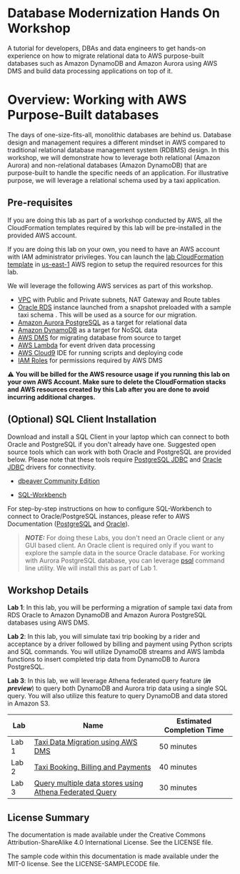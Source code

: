 # Database Modernization Hands On Workshop

A tutorial for developers, DBAs and data engineers to get hands-on experience on how to migrate relational data to AWS purpose-built databases such as Amazon DynamoDB and Amazon Aurora using AWS DMS and build data processing applications on top of it.



# Overview: Working with AWS Purpose-Built databases

The days of one-size-fits-all, monolithic databases are behind us. Database design and management requires a different mindset in AWS compared to traditional relational database management system (RDBMS) design. In this workshop, we will demonstrate how to leverage both relational (Amazon Aurora) and non-relational databases (Amazon DynamoDB) that are purpose-built to handle the specific needs of an application. For illustrative purpose, we will leverage a relational schema used by a taxi application.

## Pre-requisites

If you are doing this lab as part of a workshop conducted by AWS, all the CloudFormation templates required by this lab will be pre-installed in the provided AWS account. 

If you are doing this lab on your own, you need to have an AWS account with IAM administrator privileges. You can launch the [lab CloudFormation template](./src/cloudformation.template) in [us-east-1](https://console.aws.amazon.com/console/home?region=us-east-1) AWS region to setup the required resources for this lab.

We will leverage the following AWS services as part of this workshop.

- [VPC](https://docs.aws.amazon.com/vpc/latest/userguide/VPC_Scenario2.html) with Public and Private subnets, NAT Gateway and Route tables 
- [Oracle RDS](https://aws.amazon.com/rds/oracle/) instance launched from a snapshot  preloaded with a sample taxi schema . This will be used as a source for our migration.
- [Amazon Aurora PostgreSQL](https://aws.amazon.com/rds/aurora/postgresql-features/) as a target for relational data
- [Amazon DynamoDB](https://aws.amazon.com/dynamodb/) as a target for NoSQL data
- [AWS DMS](https://aws.amazon.com/dms/) for migrating database from source to target
- [AWS Lambda](https://aws.amazon.com/lambda/) for event driven data processing
- [AWS Cloud9](https://aws.amazon.com/cloud9) IDE  for running scripts and deploying code
- [IAM Roles](https://docs.aws.amazon.com/IAM/latest/UserGuide/id_roles.html) for permissions required by AWS DMS

:warning: **You will be billed for the AWS resource usage if you running this lab on your own AWS Account. Make sure to delete the CloudFormation stacks and AWS resources created by this Lab after you are done to avoid incurring additional charges.** 
 
## (Optional) SQL Client Installation
  Download and install a SQL Client in your laptop which can connect to both Oracle and PostgreSQL if you don't already have one. Suggested open source tools which can work with both Oracle and PostgreSQL are provided below. Please note that these tools require [PostgreSQL JDBC](https://jdbc.postgresql.org/) and [Oracle JDBC](https://www.oracle.com/technetwork/database/features/jdbc/jdbc-drivers-12c-download-1958347.html) drivers for connectivity. 


 - [dbeaver Community Edition](https://dbeaver.io/download/)
         
   
 - [SQL-Workbench](https://www.sql-workbench.eu/downloads.html)

 
For step-by-step instructions on how to configure SQL-Workbench to connect to Oracle/PostgreSQL instances, please refer to AWS Documentation ([PostgreSQL](https://aws.amazon.com/getting-started/tutorials/create-connect-postgresql-db/) and [Oracle](https://docs.aws.amazon.com/dms/latest/sbs/CHAP_RDSOracle2Aurora.Steps.ConnectOracle.html)).

  > **_NOTE:_** For doing these Labs, you don't need an Oracle client or any GUI based client. An Oracle client is required only if you want to explore the sample data in the source Oracle database.  For working with Aurora PostgreSQL database, you can leverage [psql](https://www.postgresql.org/docs/9.5/app-psql.html) command line utility. We will install this as part of Lab 1.


## Workshop Details

**Lab 1**: In this lab, you will be performing a migration of sample taxi data from RDS Oracle to Amazon DynamoDB and Amazon Aurora PostgreSQL databases using AWS DMS.

**Lab 2**: In this lab, you will simulate taxi trip booking by a rider and acceptance by a driver followed by billing and payment using Python scripts and SQL commands. You will utilize DynamoDB streams and AWS lambda functions to insert completed trip data from DynamoDB to Aurora PostgreSQL.

**Lab 3**: In this lab, we will leverage Athena federated query feature (**_in preview_**) to query both DynamoDB and Aurora trip data using a single SQL query. You will also utilize this feature to query DynamoDB and data stored in Amazon S3.


|Lab|Name|Estimated Completion Time|
|---|----|----|
|Lab 1|[Taxi Data Migration using AWS DMS](./lab1-TaxiDataMigration)|50 minutes|
|Lab 2|[Taxi Booking, Billing and Payments](./lab2-TaxiBookingAndPayments)|40 minutes|
|Lab 3|[Query multiple data stores using Athena Federated Query](./lab3-AthenaFederatedQuery)|30 minutes|


## License Summary

The documentation is made available under the Creative Commons Attribution-ShareAlike 4.0 International License. See the LICENSE file.

The sample code within this documentation is made available under the MIT-0 license. See the LICENSE-SAMPLECODE file.
